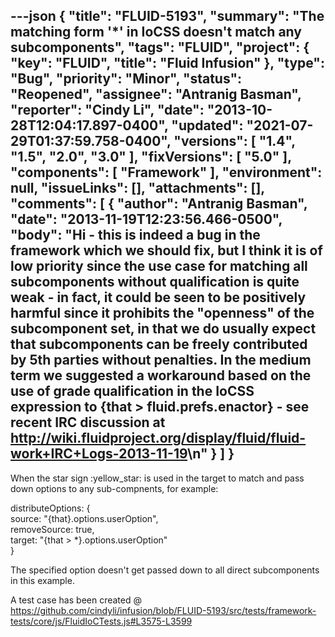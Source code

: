 ---json
{
  "title": "FLUID-5193",
  "summary": "The matching form '*' in IoCSS doesn't match any subcomponents",
  "tags": "FLUID",
  "project": {
    "key": "FLUID",
    "title": "Fluid Infusion"
  },
  "type": "Bug",
  "priority": "Minor",
  "status": "Reopened",
  "assignee": "Antranig Basman",
  "reporter": "Cindy Li",
  "date": "2013-10-28T12:04:17.897-0400",
  "updated": "2021-07-29T01:37:59.758-0400",
  "versions": [
    "1.4",
    "1.5",
    "2.0",
    "3.0"
  ],
  "fixVersions": [
    "5.0"
  ],
  "components": [
    "Framework"
  ],
  "environment": null,
  "issueLinks": [],
  "attachments": [],
  "comments": [
    {
      "author": "Antranig Basman",
      "date": "2013-11-19T12:23:56.466-0500",
      "body": "Hi - this is indeed a bug in the framework which we should fix, but I think it is of low priority since the use case for matching all subcomponents without qualification is quite weak - in fact, it could be seen to be positively harmful since it prohibits the \"openness\" of the subcomponent set, in that we do usually expect that subcomponents can be freely contributed by 5th parties without penalties. In the medium term we suggested a workaround based on the use of grade qualification in the IoCSS expression to {that > fluid.prefs.enactor} - see recent IRC discussion at <http://wiki.fluidproject.org/display/fluid/fluid-work+IRC+Logs-2013-11-19>\n"
    }
  ]
}
---
When the star sign :yellow\_star: is used in the target to match and pass down options to any sub-compnents, for example:

distributeOptions: {\
source: "{that}.options.userOption",\
removeSource: true,\
target: "{that > \*}.options.userOption"\
}

The specified option doesn't get passed down to all direct subcomponents in this example.

A test case has been created @ <https://github.com/cindyli/infusion/blob/FLUID-5193/src/tests/framework-tests/core/js/FluidIoCTests.js#L3575-L3599>

        